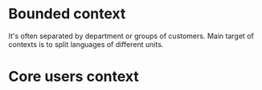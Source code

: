 # Bounded context

It's often separated by department or groups of customers. Main target of contexts is
to split languages of different units.

# Core users context
